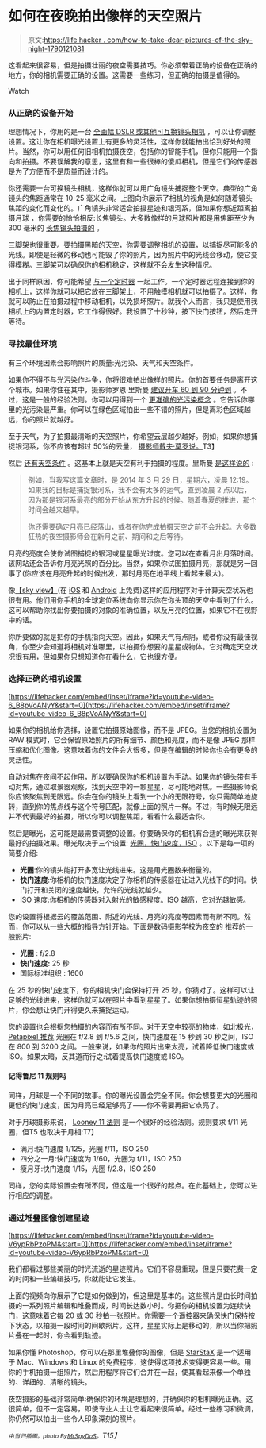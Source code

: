 # 如何在夜晚拍出像样的天空照片

> 原文:[https://life hacker . com/how-to-take-dear-pictures-of-the-sky-night-1790121081](https://lifehacker.com/how-to-take-decent-pictures-of-the-sky-at-night-1790121081)

这看起来很容易，但是拍摄壮丽的夜空需要技巧。你必须带着正确的设备在正确的地方，你的相机需要正确的设置。这需要一些练习，但正确的拍摄是值得的。

Watch

### 从正确的设备开始

理想情况下，你用的是一台 [全画幅 DSLR 或其他可互换镜头相机](https://lifehacker.com/how-to-choose-the-perfect-camera-for-your-needs-5822098) ，可以让你调整设置。这让你在相机曝光设置上有更多的灵活性，这样你就能拍出恰到好处的照片。当然，你可以用任何旧相机拍摄夜空，包括你的智能手机，但你只能用一个指向和拍摄。不要误解我的意思，这里有和一些很棒的傻瓜相机，但是它们的传感器是为了方便而不是质量而设计的。

你还需要一台可换镜头相机，这样你就可以用广角镜头捕捉整个天空。典型的广角镜头的焦距通常在 10-25 毫米之间。上图向你展示了相机的视角是如何随着镜头焦距的变化而变化的。广角镜头非常适合拍摄星迹和银河系，但如果你想近距离拍摄月球 ，你需要的恰恰相反:长焦镜头。大多数像样的月球照片都是用焦距至少为 300 毫米的 [长焦镜头拍摄的](http://lifehacker.com/how-do-i-pick-the-right-lens-for-my-dslr-5963484) 。

三脚架也很重要。要拍摄黑暗的天空，你需要调整相机的设置，以捕捉尽可能多的光线。即使是轻微的移动也可能毁了你的照片，因为照片中的光线会移动，使它变得模糊。三脚架可以确保你的相机稳定，这样就不会发生这种情况。

出于同样原因，你可能希望 [与一个定时器](https://www.amazon.com/s/ref=nb_sb_noss?asc_campaign=InlineText&asc_refurl=https://lifehacker.com/how-to-take-decent-pictures-of-the-sky-at-night-1790121081&asc_source=&field-keywords=timer&tag=kinjalifehackerlink-20&url=search-alias=photo) 一起工作。一个定时器远程连接到你的相机上，这样你就可以把它放在三脚架上，不用触摸相机就可以拍摄了。这样，你就可以防止在拍摄过程中移动相机，以免损坏照片。就我个人而言，我只是使用我相机上的内置定时器，它工作得很好。我设置了十秒钟，按下快门按钮，然后走开等待。

### **寻找最佳环境**

有三个环境因素会影响照片的质量:光污染、天气和天空条件。

如果你不得不与光污染作斗争，你将很难拍出像样的照片。你的首要任务是离开这个城市。如果你住在其中，摄影师罗恩·里斯曼 [建议开车 60 到 90 分钟到](http://makezine.com/projects/how-to-capture-breathtaking-time-lapses-of-the-night-sky/) 。不过，这是一般的经验法则。你可以用得到一个 [更准确的光污染概念](http://lifehacker.com/dark-sky-finder-maps-out-light-pollution-to-find-the-be-1784038540) 。它告诉你哪里的光污染最严重。你可以在绿色区域拍出一些不错的照片，但是离彩色区域越远，你的照片就越好。

至于天气，为了拍摄最清晰的天空照片，你希望云层越少越好。例如，如果你想捕捉银河系，你不应该有超过 50%的云量， [摄影师戴夫·莫罗说。](http://www.davemorrowphotography.com/p/tutorial-shooting-night-sky.html)T3】

然后 [还有天空条件](http://lifehacker.com/take-amazing-nighttime-photos-by-paying-attention-to-at-5958022) 。这基本上就是天空有利于拍摄的程度。里斯曼 [是这样说的](http://makezine.com/projects/how-to-capture-breathtaking-time-lapses-of-the-night-sky/) :

> 例如，当我写这篇文章时，是 2014 年 3 月 29 日，星期六，凌晨 12:19。如果我的目标是捕捉银河系，我不会有太多的运气，直到凌晨 2 点以后，因为那是银河系最亮的部分开始从东方升起的时候。随着春夏的推进，那个时间会越来越早。
> 
> 你还需要确定月亮已经落山，或者在你完成拍摄天空之前不会升起。大多数狂热的夜空摄影师会在新月之前、期间和之后等待。

月亮的亮度会使你试图捕捉的银河或星星曝光过度。您可以在查看月出月落时间。该网站还会告诉你月亮光照的百分比。当然，如果你试图拍摄月亮，那就是另一回事了(你应该在月亮升起的时候出发，那时月亮在地平线上看起来最大)。

像[【sky view】](http://skyview.gsfc.nasa.gov/)(在 [iOS](https://itunes.apple.com/us/app/skyview-free-explore-universe/id413936865?mt=8) 和 [Android](https://play.google.com/store/apps/details?id=com.t11.skyviewfree&hl=en) 上免费)这样的应用程序对于计算天空状况也很有用。他们用你手机的全球定位系统向你显示你在你头顶的天空中看到了什么。这可以帮助你找出你要拍摄的对象的准确位置，以及月亮的位置，如果它不在视野中的话。

你所要做的就是把你的手机指向天空。因此，如果天气有点阴，或者你没有最佳视角，你至少会知道将相机对准哪里，以拍摄你想要的星星或物体。它对确定天空状况很有用，但如果你只想知道你在看什么，它也很方便。

### 选择正确的相机设置

 [https://lifehacker.com/embed/inset/iframe?id=youtube-video-6_B8pVoANyY&start=0](https://lifehacker.com/embed/inset/iframe?id=youtube-video-6_B8pVoANyY&start=0) 

如果你的相机给你选择，设置它拍摄原始图像，而不是 JPEG。当您的相机设置为 RAW 模式时，它会保留原始照片的所有细节、颜色和亮度，而不是像 JPEG 那样压缩和优化图像。这意味着你的文件会大很多，但是在编辑的时候你也会有更多的灵活性。

自动对焦在夜间不起作用，所以要确保你的相机设置为手动。如果你的镜头带有手动对焦，通过取景器观察，找到天空中的一颗星星，尽可能地对焦。一些摄影师说你应该聚焦到无限远。你会在你的镜头上看到一个小的无限符号，你只需简单地旋转，直到你的焦点线与这个符号匹配，就像上面的照片一样。不过，有时候无限远并不代表最好的拍摄，所以你可以调整焦距，看看什么最适合你。

然后是曝光，这可能是最需要调整的设置。你要确保你的相机有合适的曝光来获得最好的拍摄效果。曝光取决于三个设置: [光圈，快门速度，ISO](https://lifehacker.com/basics-of-photography-your-camera-s-manual-settings-5814173) 。以下是每一项的简要介绍:

*   **光圈**:你的镜头能打开多宽让光线进来。这是用光圈数来衡量的。
*   **快门速度**:你相机的快门速度决定了你相机的传感器在让进入光线下的时间。快门打开和关闭的速度越快，允许的光线就越少。
*   ISO 速度:你相机的传感器对入射光的敏感程度。ISO 越高，它对光越敏感。

您的设置将根据云的覆盖范围、附近的光线、月亮的亮度等因素而有所不同。然而，你可以从一些大概的指导方针开始。下面是数码摄影学校为夜空的 推荐的一般照片:

*   **光圈** : f/2.8
*   **快门速度:** 25 秒
*   国际标准组织 : 1600

在 25 秒的快门速度下，你的相机快门会保持打开 25 秒，你猜对了。这样可以让足够的光线进来，这样你就可以在照片中看到星星了。如果你想拍摄恒星轨迹的照片，你会想让快门开得更久来捕捉运动。

您的设置也会根据您拍摄的内容而有所不同。对于天空中较亮的物体，如北极光， [Petapixel 推荐](http://petapixel.com/2014/04/18/beginning-photographers-guide-photographing-northern-lights/) 光圈在 f/2.8 到 f/5.6 之间，快门速度在 15 秒到 30 秒之间，ISO 在 800 到 3200 之间。一般来说，如果你的照片出来太亮，试着降低快门速度或 ISO。如果太暗，反其道而行之:试着提高快门速度或 ISO。

#### 记得鲁尼 11 规则吗

同样，月球是一个不同的故事。你的曝光设置会完全不同。你会想要更大的光圈和更低的快门速度，因为月亮已经足够亮了——你不需要再把它点亮了。

对于月球摄影来说， [Looney 11 法则](https://en.wikipedia.org/wiki/Looney_11_rule) 是一个很好的经验法则。规则要求 f/11 光圈，但T5 也取决于月相:T7】

*   满月:快门速度 1/125，光圈 f/11，ISO 250
*   四分之一月:快门速度为 1/60，光圈为 f/11，ISO 250
*   瘦月牙:快门速度 1/15，光圈 f/2.8，ISO 250

同样，您的实际设置会有所不同，但这是一个很好的起点。在此基础上，您可以进行相应的调整。

### 通过堆叠图像创建星迹

 [https://lifehacker.com/embed/inset/iframe?id=youtube-video-V6ypRbPzoPM&start=0](https://lifehacker.com/embed/inset/iframe?id=youtube-video-V6ypRbPzoPM&start=0) 

我们都看过那些美丽的时光流逝的星迹照片。它们不容易重现，但是只要花费一定的时间和一些编辑技巧，你就能让它发生。

上面的视频向你展示了它是如何做到的，但这里是基本的。这些照片是由长时间拍摄的一系列照片编辑和堆叠而成，时间长达数小时。你把你的相机设置为连续快门，这意味着它每 20 或 30 秒拍一张照片。你需要一个遥控器来确保快门保持按下状态，以拍摄一段时间的间歇照片。这样，星星实际上是移动的，所以当你把照片叠在一起时，你会看到轨迹。

如果你懂 Photoshop，你可以在那里堆叠你的图像，但是 [StarStaX](http://www.markus-enzweiler.de/software/software.html) 是一个适用于 Mac、Windows 和 Linux 的免费程序，这使得这项技术变得更容易一些。用你的手机拍摄一组照片，然后用程序将它们合并在一起，使其看起来像一个单独的、详细的、清晰的镜头。

夜空摄影的基础非常简单:确保你的环境是理想的，并确保你的相机曝光正确。这很简单，但不一定容易，即使专业人士让它看起来很简单。经过一些练习和微调，你仍然可以拍出一些令人印象深刻的照片。

*<small>由当归插画。photo By</small>*[*<small>MrSpyDoS</small>*](http://creativecommons.org/licenses/by-sa/3.0)*<small>。</small>T15】*